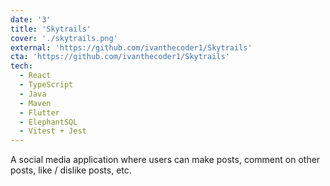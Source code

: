 ```yaml
---
date: '3'
title: 'Skytrails'
cover: './skytrails.png'
external: 'https://github.com/ivanthecoder1/Skytrails'
cta: 'https://github.com/ivanthecoder1/Skytrails'
tech:
  - React
  - TypeScript
  - Java
  - Maven
  - Flutter
  - ElephantSQL
  - Vitest + Jest
---
```


A social media application where users can make posts, comment on other posts, like / dislike posts, etc.
